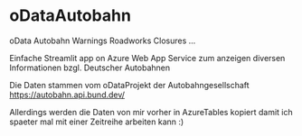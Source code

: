 # oDataAutobahn
oData Autobahn Warnings Roadworks Closures ...

Einfache Streamlit app on Azure Web App Service zum anzeigen diversen Informationen bzgl. Deutscher Autobahnen

Die Daten stammen vom oDataProjekt der Autobahngesellschaft
https://autobahn.api.bund.dev/

Allerdings werden die Daten von mir vorher in AzureTables kopiert damit ich spaeter mal mit einer Zeitreihe arbeiten kann :)


